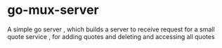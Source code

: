 # go-mux-server
A simple go server , which builds a server to receive request for a small quote service , for adding quotes and deleting and accessing all quotes
